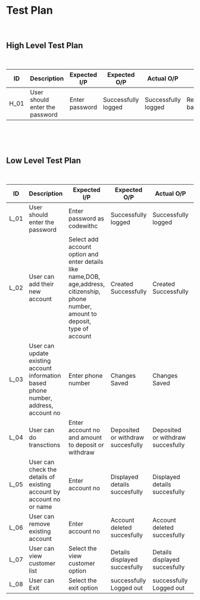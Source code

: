 # Test Plan
<br>

## High Level Test Plan
<br>

| ID | Description | Expected I/P | Expected O/P | Actual O/P | Type of Test |
|----|----------------------|-------------|-------------|-------------|--------------|
| H_01 | User should enter the password | Enter password | Successfully logged | Successfully logged | Requirement based |

<br>
<br>
<br>

## Low Level Test Plan
<br>

|ID| Description | Expected I/P | Expected O/P| Actual O/P | Type of Test|
|----|------------------------|---------------|--------------|---------------|---------------|
| L_01 | User should enter the password | Enter password as codewithc | Successfully logged | Successfully logged | Requirement based |
| L_02 | User can add their new account  | Select add account option and enter details like name,DOB, age,address, citizenship, phone number, amount to deposit, type of account | Created Successfully | Created Successfully | Senario based |
| L_03 | User can update existing account information based phone number, address, account no  | Enter phone number | Changes Saved | Changes Saved | Senario based |
| L_04 | User can do transctions | Enter account no and amount to deposit or withdraw | Deposited or withdraw succesfully | Deposited or withdraw succesfully | Senario based |
| L_05 | User can check the details of existing account by account no or name | Enter account no | Displayed details succesfully | Displayed details succesfully | Senario based |
| L_06 | User can remove existing account | Enter account no | Account deleted succesfully | Account deleted succesfully | Senario based |
| L_07 | User can view customer list | Select the view customer option | Details displayed succesfully | Details displayed succesfully | Senario based |
| L_08 | User can Exit | Select the exit option | successfully Logged out | successfully Logged out | Senario based |


